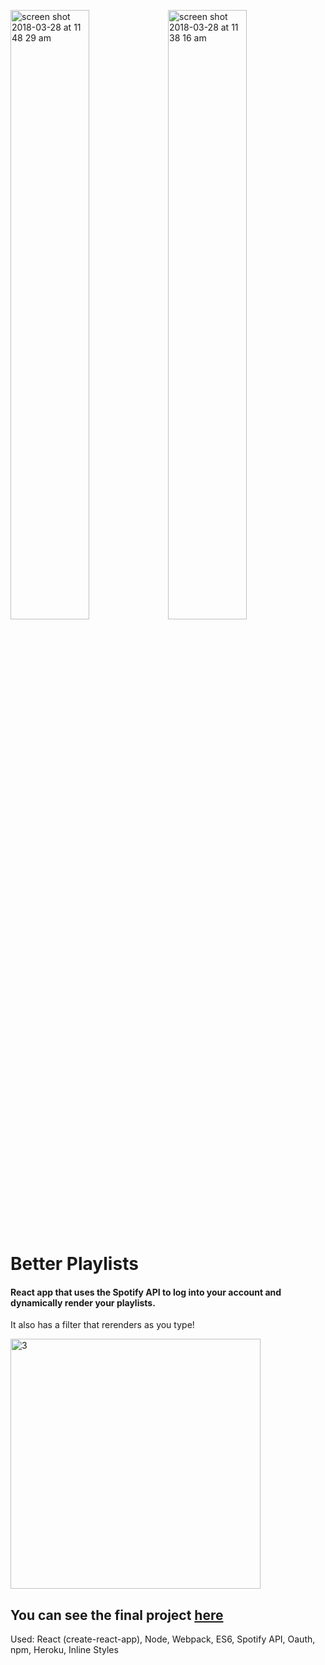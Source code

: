<img width="50%" alt="screen shot 2018-03-28 at 11 48 29 am" src="https://user-images.githubusercontent.com/26611339/38329045-93b4626e-381a-11e8-8939-c970f1c90520.png"><img width="50%" alt="screen shot 2018-03-28 at 11 38 16 am" src="https://user-images.githubusercontent.com/26611339/38040119-db00de84-327c-11e8-91bb-8bddc84c6f5c.png">


Better Playlists
========
#### React app that uses the Spotify API to log into your account and dynamically render your playlists.
It also has a filter that rerenders as you type!
<br/>

<img width="400" alt="3" src="https://user-images.githubusercontent.com/26611339/38328859-ffb3f714-3819-11e8-9c55-f0d7122d395e.png">

## You can see the final project [here](https://better-playlists-cdt.herokuapp.com)

Used: React (create-react-app), Node, Webpack, ES6, Spotify API, Oauth, npm, Heroku, Inline Styles



